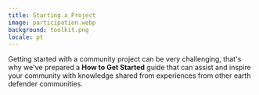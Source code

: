 ```yaml
---
title: Starting a Project
image: participation.webp
background: toolkit.png
locale: pt
---
```


Getting started with a community project can be very challenging, that's why we've prepared a **How to Get Started** guide that can assist and inspire your community with knowledge shared from experiences from other earth defender communities.

<app-button full :color="true" localUrl=":8086/all/https://www.earthdefenderstoolkit.com/kit-de-herramientas/como-empezar/?lang=es" text="Read the guide"></app-button>
